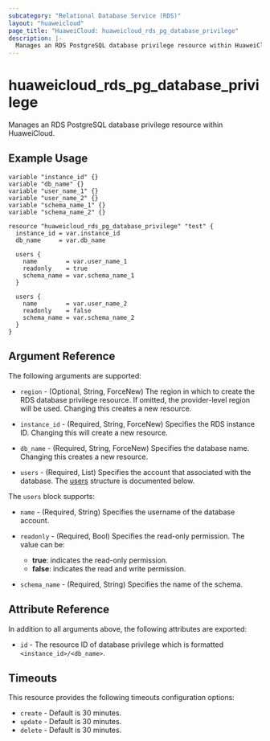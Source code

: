 ```yaml
---
subcategory: "Relational Database Service (RDS)"
layout: "huaweicloud"
page_title: "HuaweiCloud: huaweicloud_rds_pg_database_privilege"
description: |-
  Manages an RDS PostgreSQL database privilege resource within HuaweiCloud.
---
```


# huaweicloud_rds_pg_database_privilege

Manages an RDS PostgreSQL database privilege resource within HuaweiCloud.

## Example Usage

```hcl
variable "instance_id" {}
variable "db_name" {}
variable "user_name_1" {}
variable "user_name_2" {}
variable "schema_name_1" {}
variable "schema_name_2" {}

resource "huaweicloud_rds_pg_database_privilege" "test" {
  instance_id = var.instance_id
  db_name     = var.db_name

  users {
    name        = var.user_name_1
    readonly    = true
    schema_name = var.schema_name_1
  }

  users {
    name        = var.user_name_2
    readonly    = false
    schema_name = var.schema_name_2
  }
}
```

## Argument Reference

The following arguments are supported:

* `region` - (Optional, String, ForceNew) The region in which to create the RDS database privilege resource. If omitted,
  the provider-level region will be used. Changing this creates a new resource.

* `instance_id` - (Required, String, ForceNew) Specifies the RDS instance ID. Changing this will create a new resource.

* `db_name` - (Required, String, ForceNew) Specifies the database name. Changing this creates a new resource.

* `users` - (Required, List) Specifies the account that associated with the database.
  The [users](#users_struct) structure is documented below.

<a name="users_struct"></a>
The `users` block supports:

* `name` - (Required, String) Specifies the username of the database account.

* `readonly` - (Required, Bool) Specifies the read-only permission. The value can be:
  + **true**: indicates the read-only permission.
  + **false**: indicates the read and write permission.

* `schema_name` - (Required, String) Specifies the name of the schema.

## Attribute Reference

In addition to all arguments above, the following attributes are exported:

* `id` - The resource ID of database privilege which is formatted `<instance_id>/<db_name>`.

## Timeouts

This resource provides the following timeouts configuration options:

* `create` - Default is 30 minutes.
* `update` - Default is 30 minutes.
* `delete` - Default is 30 minutes.
